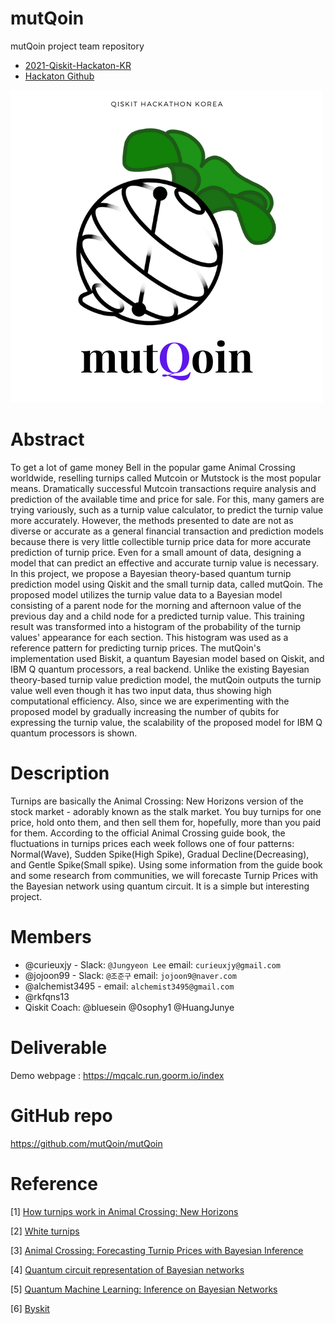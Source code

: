 # mutQoin

mutQoin project team repository

- [2021-Qiskit-Hackaton-KR](https://www.hackerearth.com/challenges/hackathon/qiskit-hackathon-korea/)
- [Hackaton Github](https://github.com/qiskit-community/qiskit-hackathon-korea-21)

![img](./mutQoin.png)


# Abstract
<!-- Describe your idea in 3 or 4 sentences -->
To get a lot of game money Bell in the popular game Animal Crossing worldwide, reselling turnips called Mutcoin or Mutstock is the most popular means. Dramatically successful Mutcoin transactions require analysis and prediction of the available time and price for sale. For this, many gamers are trying variously, such as a turnip value calculator, to predict the turnip value more accurately. However, the methods presented to date are not as diverse or accurate as a general financial transaction and prediction models because there is very little collectible turnip price data for more accurate prediction of turnip price. Even for a small amount of data, designing a model that can predict an effective and accurate turnip value is necessary. In this project, we propose a Bayesian theory-based quantum turnip prediction model using Qiskit and the small turnip data, called mutQoin. The proposed model utilizes the turnip value data to a Bayesian model consisting of a parent node for the morning and afternoon value of the previous day and a child node for a predicted turnip value. This training result was transformed into a histogram of the probability of the turnip values' appearance   for each section. This histogram was used as a reference pattern for predicting turnip prices. The mutQoin's implementation used Biskit, a quantum Bayesian model based on Qiskit, and IBM Q quantum processors, a real backend. Unlike the existing Bayesian theory-based turnip value prediction model, the mutQoin outputs the turnip value well even though it has two input data, thus showing high computational efficiency. Also, since we are experimenting with the proposed model by gradually increasing the number of qubits for expressing the turnip value, the scalability of the proposed model for IBM Q quantum processors is shown.

# Description
Turnips are basically the Animal Crossing: New Horizons version of the stock market - adorably known as the stalk market. You buy turnips for one price, hold onto them, and then sell them for, hopefully, more than you paid for them. According to the official Animal Crossing guide book, the fluctuations in turnips prices each week follows one of four patterns: Normal(Wave), Sudden Spike(High Spike), Gradual Decline(Decreasing), and Gentle Spike(Small spike). Using some information from the guide book and some research from communities, we will forecaste Turnip Prices with the Bayesian network using quantum circuit. It is a simple but interesting project.


# Members
<!-- up to 5 members in the team. You don't need them when you submit the idea, but they need to be there when the hackathon starts. -->

 - @curieuxjy - Slack: `@Jungyeon Lee` email: `curieuxjy@gmail.com`
 - @jojoon99 - Slack: `@조준구` email: `jojoon9@naver.com`
 - @alchemist3495 - email: `alchemist3495@gmail.com`
 - @rkfqns13 
 - Qiskit Coach: @bluesein @0sophy1 @HuangJunye 

# Deliverable
<!-- A paper, a mobile app, a Terra module, etc -->
Demo webpage : https://mqcalc.run.goorm.io/index


# GitHub repo
https://github.com/mutQoin/mutQoin

# Reference 
[1] [How turnips work in Animal Crossing: New Horizons](https://www.gamesradar.com/animal-crossing-new-horizons-turnips/#:~:text=Turnips%20are%20basically%20the%20Animal,than%20you%20paid%20for%20them.&text=Each%20day%2C%20the%20Nook%20nephews,you%20at%20a%20different%20price.)

[2] [White turnips](https://animalcrossing.fandom.com/wiki/White_turnip)

[3] [Animal Crossing: Forecasting Turnip Prices with Bayesian Inference](https://mgold.io/2020/05/20/forecasting-turnip-prices.html)

[4] [Quantum circuit representation of Bayesian networks](https://arxiv.org/abs/2004.14803)

[5] [Quantum Machine Learning: Inference on Bayesian Networks](https://medium.com/analytics-vidhya/quantum-machine-learning-inference-on-bayesian-networks-351f242816e8)

[6] [Byskit](https://github.com/mlvqc/Byskit)
